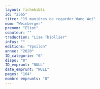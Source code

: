 ```yaml
---
layout: fichebibli
id: "2565"
titre: "19 manières de regarder Wang Wei"
nom: "Weinberger"
prenom: "Eliot"
coauteur: ""
traduction: "Lise Thiollier"
infos: ""
editions: "Ypsilon"
annee: "2020"
ID_categorie: "6"
dispo: "0"
ID_emprunt: "NULL"
date_emprunt: "NULL"
pages: "104"
nombre emprunts: "0"
---
```

